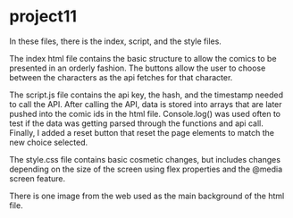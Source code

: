 # project11
In these files, there is the index, script, and the style files. 

The index html file contains the basic structure to allow the comics to be presented in an orderly fashion. The buttons allow the user to choose between the characters as the api fetches for that character.

The script.js file contains the api key, the hash, and the timestamp needed to call the API. After calling the API, data is stored into arrays that are later pushed into the comic ids in the html file.
Console.log() was used often to test if the data was getting parsed through the functions and api call. Finally, I added a reset button that reset the page elements to match the new choice selected.

The style.css file contains basic cosmetic changes, but includes changes depending on the size of the screen using flex properties and the @media screen feature.

There is one image from the web used as the main background of the html file.
